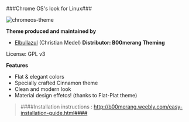 ###Chrome OS's look for Linux###

![chromeos-theme](http://b00merang.weebly.com/uploads/1/6/8/1/16813022/8889068_orig.png)

**Theme produced and maintained by**
- [Elbullazul](https://github.com/elbullazul) (Christian Medel)
**Distributor: B00merang Theming**

License: GPL v3

**Features**
- Flat & elegant colors 
- Specially crafted Cinnamon theme 
- Clean and modern look
- Material design effetcs! (thanks to Flat-Plat theme)
 
> ####Installation instructions : http://b00merang.weebly.com/easy-installation-guide.html####
